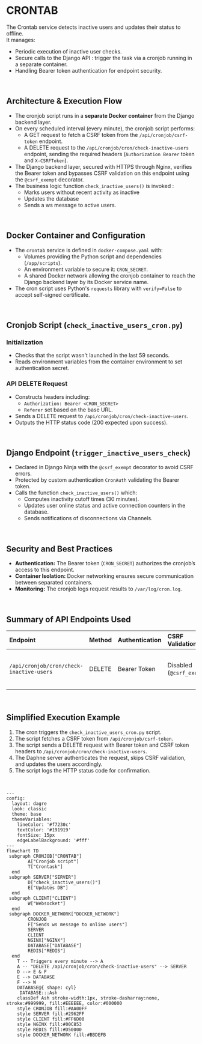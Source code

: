 # CRONTAB

The Crontab service detects inactive users and updates their status to offline.  
It manages:
- Periodic execution of inactive user checks.
- Secure calls to the Django API : trigger the task via a cronjob running in a separate container.
- Handling Bearer token authentication for endpoint security.
<br />

## Architecture \& Execution Flow

- The cronjob script runs in a **separate Docker container** from the Django backend layer.
- On every scheduled interval (every minute), the cronjob script performs:
  - A GET request to fetch a CSRF token from the `/api/cronjob/csrf-token` endpoint.
  - A DELETE request to the `/api/cronjob/cron/check-inactive-users` endpoint, sending the required headers (`Authorization Bearer` token and `X-CSRFToken`).
- The Django backend layer, secured with HTTPS through Nginx, verifies the Bearer token and bypasses CSRF validation on this endpoint using the `@csrf_exempt` decorator.
- The business logic function `check_inactive_users()` is invoked :
  - Marks users without recent activity as inactive
  - Updates the database
  - Sends a ws message to active users.

<br />

## Docker Container and Configuration

- The `crontab` service is defined in `docker-compose.yaml` with:
  - Volumes providing the Python script and dependencies (`/app/scripts`).
  - An environment variable to secure it: `CRON_SECRET`.
  - A shared Docker network allowing the cronjob container to reach the Django backend layer by its Docker service name.
- The cron script uses Python's `requests` library with `verify=False` to accept self-signed certificate.

<br />

## Cronjob Script (`check_inactive_users_cron.py`)

### Initialization

- Checks that the script wasn't launched in the last 59 seconds.
- Reads environment variables from the container environment to set authentication secret.

### API DELETE Request

- Constructs headers including:
  - `Authorization: Bearer <CRON_SECRET>`
  - `Referer` set based on the base URL.
- Sends a DELETE request to `/api/cronjob/cron/check-inactive-users`.
- Outputs the HTTP status code (200 expected upon success).

<br />

## Django Endpoint (`trigger_inactive_users_check`)

- Declared in Django Ninja with the `@csrf_exempt` decorator to avoid CSRF errors.
- Protected by custom authentication `CronAuth` validating the Bearer token.
- Calls the function `check_inactive_users()` which:
  - Computes inactivity cutoff times (30 minutes).
  - Updates user online status and active connection counters in the database.
  - Sends notifications of disconnections via Channels.

<br />

## Security and Best Practices

- **Authentication:** The Bearer token (`CRON_SECRET`) authorizes the cronjob’s access to this endpoint.
- **Container Isolation:** Docker networking ensures secure communication between separated containers.
- **Monitoring:** The cronjob logs request results to `/var/log/cron.log`.

<br />

## Summary of API Endpoints Used

| Endpoint                                 | Method | Authentication | CSRF Validation           | Description                                 |
| :--------------------------------------- | :----- | :------------- | :------------------------ | :------------------------------------------ |
| `/api/cronjob/cron/check-inactive-users` | DELETE | Bearer Token   | Disabled (`@csrf_exempt`) | Triggers check and update of inactive users |

<br />

## Simplified Execution Example

1. The cron triggers the `check_inactive_users_cron.py` script.
2. The script fetches a CSRF token from `/api/cronjob/csrf-token`.
3. The script sends a DELETE request with Bearer token and CSRF token headers to `/api/cronjob/cron/check-inactive-users`.
4. The Daphne server authenticates the request, skips CSRF validation, and updates the users accordingly.
5. The script logs the HTTP status code for confirmation.

<br />

```mermaid
---
config:
  layout: dagre
  look: classic
  theme: base
  themeVariables:
    lineColor: '#f7230c'
    textColor: '#191919'
    fontSize: 15px
    edgeLabelBackground: '#fff'
---
flowchart TD
 subgraph CRONJOB["CRONTAB"]
        A["Cronjob script"]
        T["Crontask"]
  end
 subgraph SERVER["SERVER"]
        D["check_inactive_users()"]
        E["Updates DB"]
  end
 subgraph CLIENT["CLIENT"]
        W["Websocket"]
  end
 subgraph DOCKER_NETWORK["DOCKER_NETWORK"]
        CRONJOB
        F["Sends ws message to online users"]
        SERVER
        CLIENT
        NGINX["NGINX"]
        DATABASE["DATABASE"]
        REDIS["REDIS"]
  end
    T -- Triggers every minute --> A
    A -- "DELETE /api/cronjob/cron/check-inactive-users" --> SERVER
    D --> E & F
    E --> DATABASE
    F --> W
    DATABASE@{ shape: cyl}
     DATABASE:::Ash
    classDef Ash stroke-width:1px, stroke-dasharray:none, stroke:#999999, fill:#EEEEEE, color:#000000
    style CRONJOB fill:#AA00FF
    style SERVER fill:#2962FF
    style CLIENT fill:#FF6D00
    style NGINX fill:#00C853
    style REDIS fill:#D50000
    style DOCKER_NETWORK fill:#BBDEFB

```
